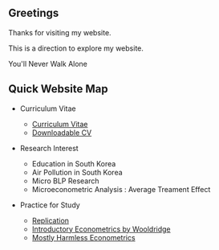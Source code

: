 ## Greetings
Thanks for visiting my website.

This is a direction to explore my website.

You'll Never Walk Alone

## Quick Website Map

- Curriculum Vitae
    * [Curriculum Vitae](<https://hidral.github.io/Hyun-Wook-Cho/Curriculum-Vitae/>)
    * [Downloadable CV](<>)
- Research Interest
    * Education in South Korea
    * Air Pollution in South Korea
    * Micro BLP Research
    * Microeconometric Analysis : Average Treament Effect
    
- Practice for Study
    * [Replication](<>)
    * [Introductory Econometrics by Wooldridge](<>)
    * [Mostly Harmless Econometrics](<>)


